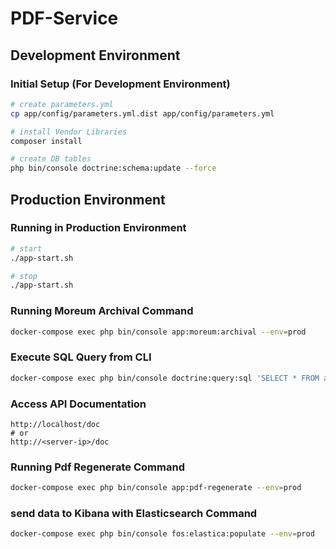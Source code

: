 # PDF-Service

## Development Environment

### Initial Setup (For Development Environment)

```bash
# create parameters.yml
cp app/config/parameters.yml.dist app/config/parameters.yml

# install Vendor Libraries
composer install

# create DB tables
php bin/console doctrine:schema:update --force
```

## Production Environment

### Running in Production Environment

```bash
# start
./app-start.sh

# stop
./app-start.sh
```

### Running Moreum Archival Command

```bash
docker-compose exec php bin/console app:moreum:archival --env=prod
```

### Execute SQL Query from CLI

```bash
docker-compose exec php bin/console doctrine:query:sql 'SELECT * FROM aegon_pdf'
```

### Access API Documentation

```
http://localhost/doc
# or
http://<server-ip>/doc
```

### Running Pdf Regenerate Command

```bash
docker-compose exec php bin/console app:pdf-regenerate --env=prod
```
###  send data to Kibana with Elasticsearch Command

```bash
docker-compose exec php bin/console fos:elastica:populate --env=prod
```
